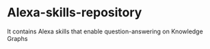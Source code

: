 # Alexa-skills-repository
It contains Alexa skills that enable question-answering on Knowledge Graphs

